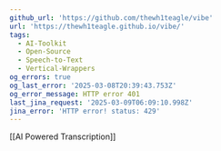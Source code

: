 ```yaml
---
github_url: 'https://github.com/thewh1teagle/vibe'
url: 'https://thewh1teagle.github.io/vibe/'
tags:
  - AI-Toolkit
  - Open-Source
  - Speech-to-Text
  - Vertical-Wrappers
og_errors: true
og_last_error: '2025-03-08T20:39:43.753Z'
og_error_message: HTTP error 401
last_jina_request: '2025-03-09T06:09:10.998Z'
jina_error: 'HTTP error! status: 429'
---
```



[[AI Powered Transcription]]
